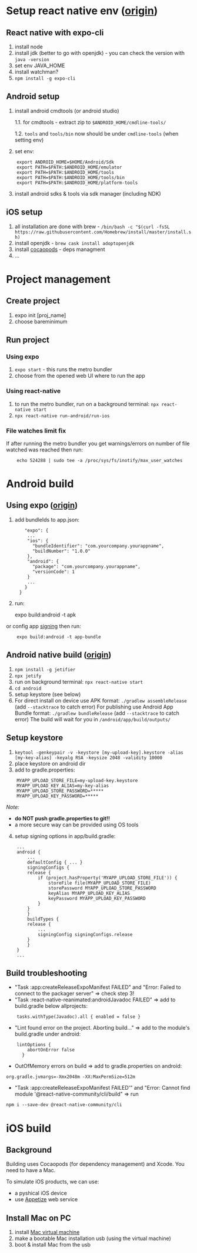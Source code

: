 # Setup react native env ([origin](https://reactnative.dev/docs/environment-setup))
## React native with expo-cli
1. install node
2. install jdk (better to go with openjdk) - you can check the version with ```java -version```
3. set env JAVA_HOME
4. install watchman?
5. ```npm install -g expo-cli```


## Android setup
1. install android cmdtools (or android studio)
	
	1.1. for cmdtools - extract zip to ```$ANDROID_HOME/cmdline-tools/```
	
	1.2. ```tools``` and ```tools/bin``` now should be under ```cmdline-tools``` (when setting env)
2. set env:
```
	export ANDROID_HOME=$HOME/Android/Sdk
	export PATH=$PATH:$ANDROID_HOME/emulator
	export PATH=$PATH:$ANDROID_HOME/tools
	export PATH=$PATH:$ANDROID_HOME/tools/bin
	export PATH=$PATH:$ANDROID_HOME/platform-tools
```
3. install android sdks & tools via sdk manager (including NDK)

## iOS setup
1. all installation are done with brew - ```/bin/bash -c "$(curl -fsSL https://raw.githubusercontent.com/Homebrew/install/master/install.sh)```
2. install openjdk - ```brew cask install adoptopenjdk```
1. install [cocaopods](https://guides.cocoapods.org/using/getting-started.html) - deps managment
2. ...

# Project management
## Create project
1. expo init [proj_name]
2. choose bareminimum

## Run project
### Using expo
1. ```expo start``` - this runs the metro bundler
2. choose from the opened web UI where to run the app

### Using react-native
1. to run the metro bundler, run on a background terminal: ```npx react-native start```
2. ```npx react-native run-android/run-ios```

### File watches limit fix
If after running the metro bundler you get warnings/errors on number of file watched was reached then run:
```
	echo 524288 | sudo tee -a /proc/sys/fs/inotify/max_user_watches
```

# Android build

## Using expo ([origin](https://docs.expo.io/distribution/building-standalone-apps/#__next))
1. add bundleIds to app.json:
```	 {
	   "expo": {
	    ...
	    "ios": {
	      "bundleIdentifier": "com.yourcompany.yourappname",
	      "buildNumber": "1.0.0"
	    },
	    "android": {
	      "package": "com.yourcompany.yourappname",
	      "versionCode": 1
	    }
	    ...
	   }
	 }
```

2. run:

	expo build:android -t apk
	
or config app [signing](https://docs.expo.io/distribution/app-signing/) then run:

		expo build:android -t app-bundle 

## Android native build ([origin](https://reactnative.dev/docs/signed-apk-android))
1. ``npm install -g jetifier``
2. ``npx jetify``
3. run on background terminal: ``npx react-native start``
4. ```cd android```
5. setup keystore (see below) 
6. For direct install on device use APK format:
	```./gradlew assembleRelease``` (add ```--stacktrace``` to catch error)
   For publishing use Android App Bundle format:
	```./gradlew bundleRelease``` (add ```--stacktrace``` to catch error)
The build will wait for you in ```/android/app/build/outputs/```

## Setup keystore
1. ```keytool -genkeypair -v -keystore [my-upload-key].keystore -alias [my-key-alias] -keyalg RSA -keysize 2048 -validity 10000```
2. place keystore on android dir
3. add to gradle.properties:
```
	MYAPP_UPLOAD_STORE_FILE=my-upload-key.keystore
	MYAPP_UPLOAD_KEY_ALIAS=my-key-alias
	MYAPP_UPLOAD_STORE_PASSWORD=*****
	MYAPP_UPLOAD_KEY_PASSWORD=*****
```
*Note:*
* **do NOT push gradle.properties to git!!**
* a more secure way can be provided using OS tools
4. setup signing options in app/build.gradle:
```
	...
	android {
	    ...
	    defaultConfig { ... }
	    signingConfigs {
		release {
		    if (project.hasProperty('MYAPP_UPLOAD_STORE_FILE')) {
		        storeFile file(MYAPP_UPLOAD_STORE_FILE)
		        storePassword MYAPP_UPLOAD_STORE_PASSWORD
		        keyAlias MYAPP_UPLOAD_KEY_ALIAS
		        keyPassword MYAPP_UPLOAD_KEY_PASSWORD
		    }
		}
	    }
	    buildTypes {
		release {
		    ...
		    signingConfig signingConfigs.release
		}
	    }
	}
	...
```

## Build troubleshooting
* "Task :app:createReleaseExpoManifest FAILED" and "Error: Failed to connect to the packager server" => check step 3!
* "Task :react-native-reanimated:androidJavadoc FAILED" => add to build.gradle below allprojects:
```
	tasks.withType(Javadoc).all { enabled = false }
```
* "Lint found error on the project. Aborting build..." => add to the module's build.gradle under android:
```
	lintOptions {
	    abortOnError false
	  }
```
* OutOfMemory errors on build => add to gradle.properties on android:
```
org.gradle.jvmargs=-Xmx2048m -XX:MaxPermSize=512m
```
* "Task :app:createReleaseExpoManifest FAILED'" and "Error: Cannot find module '@react-native-community/cli/build" => run
```
npm i --save-dev @react-native-community/cli
```

# iOS build

## Background
Building uses Cocaopods (for dependency management) and Xcode. You need to have a Mac.

To simulate iOS products, we can use:
* a pyshical iOS device
* use [Appetize](https://appetize.io/) web service

## Install Mac on PC
1. install [Mac virtual machine](https://www.geekrar.com/install-macos-mojave-on-virtualbox-on-windows-pc-new-method/)
2. make a bootable Mac installation usb (using the virtual machine)
3. boot & install Mac from the usb

